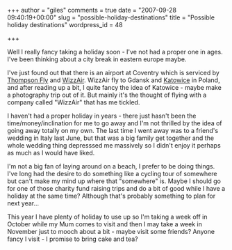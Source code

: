 +++
author = "giles"
comments = true
date = "2007-09-28 09:40:19+00:00"
slug = "possible-holiday-destinations"
title = "Possible holiday destinations"
wordpress_id = 48

+++

Well I really fancy taking a holiday soon - I've not had a proper one in ages. I've been thinking about a city break in eastern europe maybe.

I've just found out that there is an airport at Coventry which is serviced by [Thompson Fly](http://www.thomsonfly.com/) and [WizzAir](http://wizzair.com/?language=EN). WizzAir fly to Gdansk and [Katowice](http://en.wikipedia.org/wiki/Katowice) in Poland, and after reading up a bit, I quite fancy the idea of Katowice - maybe make a photography trip out of it. But mainly it's the thought of flying with a company called "WizzAir" that has me tickled.

I haven't had a proper holiday in years - there just hasn't been the time/money/inclination for me to go away and I'm not thrilled by the idea of going away totally on my own. The last time I went away was to a friend's wedding in Italy last June, but that was a big family get together and the whole wedding thing depresssed me massively so I didn't enjoy it perhaps as much as I would have liked.

I'm not a big fan of laying around on a beach, I prefer to be doing things. I've long had the desire to do something like a cycling tour of somewhere but can't make my mind up where that "somewhere" is. Maybe I should go for one of those charity fund raising trips and do a bit of good while I have a holiday at the same time? Although that's probably something to plan for next year...

This year I have plenty of holiday to use up so I'm taking a week off in October while my Mum comes to visit and then I may take a week in November just to mooch about a bit - maybe visit some friends? Anyone fancy I visit - I promise to bring cake and tea?
